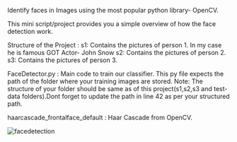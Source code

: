 Identify faces in Images using the most popular python library- OpenCV.

This mini script/project provides you a simple overview of how the face detection work.

Structure of the Project : 
s1: Contains the pictures of person 1. In my case he is famous GOT Actor- John Snow
s2: Contains the pictures of person 2.
s3: Contains the pictures of person 3.

FaceDetector.py : Main code to train our classifier. This py file expects the path of the folder where your training images are stored. 
Note: The structure of your folder should be same as of this project(s1,s2,s3 and test-data folders).Dont forget to update the path in line 42 as per your structured path.

haarcascade_frontalface_default : Haar Cascade from OpenCV.

![facedetection](https://user-images.githubusercontent.com/29276515/53192818-5c3a4500-3635-11e9-9fb2-ec172a952a4d.PNG)
